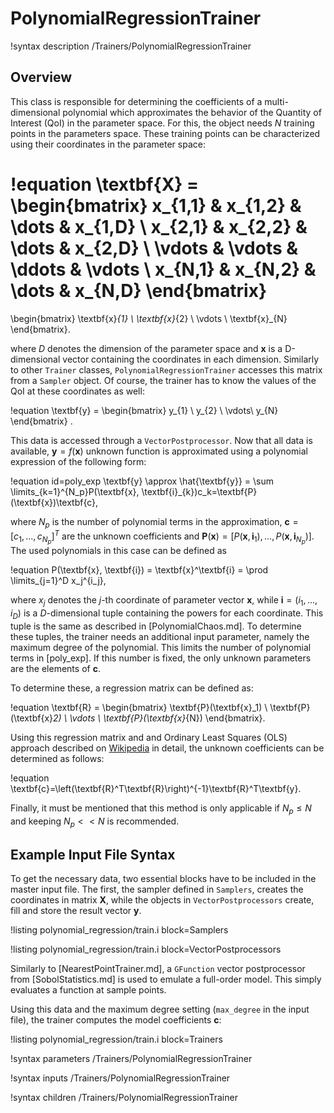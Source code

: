 # PolynomialRegressionTrainer

!syntax description /Trainers/PolynomialRegressionTrainer

## Overview

This class is responsible for determining the coefficients of a multi-dimensional polynomial which
approximates the behavior of the Quantity of Interest (QoI) in the parameter space.
For this, the object needs $N$ training points in the parameters space.
These training points can be characterized using their coordinates in the parameter space:

!equation
\textbf{X} =
\begin{bmatrix}
x_{1,1} & x_{1,2} & \dots  & x_{1,D} \\
x_{2,1} & x_{2,2} & \dots  & x_{2,D} \\
\vdots  & \vdots  & \ddots & \vdots  \\
x_{N,1} & x_{N,2} & \dots  & x_{N,D}
\end{bmatrix}
=
\begin{bmatrix}
\textbf{x}_{1} \\
\textbf{x}_{2} \\
\vdots  \\
\textbf{x}_{N}
\end{bmatrix}.

where $D$ denotes the dimension of the parameter space and $\textbf{x}$ is a
D-dimensional vector containing the coordinates in each dimension.
Similarly to other `Trainer` classes, `PolynomialRegressionTrainer` accesses this matrix
from a `Sampler` object. Of course, the trainer has to know the values of the QoI at
these coordinates as well:

!equation
\textbf{y} =
\begin{bmatrix}
y_{1} \\
y_{2} \\
\vdots\\
y_{N}
\end{bmatrix}
.

This data is accessed through a `VectorPostprocessor`. Now that all data is available,
$\textbf{y}=f(\textbf{x})$ unknown function is approximated using a polynomial expression of the following form:

!equation id=poly_exp
\textbf{y} \approx \hat{\textbf{y}} = \sum \limits_{k=1}^{N_p}P(\textbf{x}, \textbf{i}_{k})c_k=\textbf{P}(\textbf{x})\textbf{c},

where $N_p$ is the number of polynomial terms in the approximation, $\textbf{c}=[c_1,...,c_{N_p}]^T$ are the
unknown coefficients and $\textbf{P}(\textbf{x})=[P(\textbf{x}, \textbf{i}_{1}),...,P(\textbf{x}, \textbf{i}_{N_p})]$.
The used polynomials in this case can be defined as

!equation
P(\textbf{x}, \textbf{i}) = \textbf{x}^\textbf{i} = \prod \limits_{j=1}^D x_j^{i_j},

where $x_j$ denotes the $j$-th coordinate of parameter vector $\textbf{x}$,
while $\textbf{i}=(i_1,...,i_D)$ is a $D$-dimensional tuple containing the powers
for each coordinate. This tuple is the same as described in [PolynomialChaos.md].
To determine these tuples, the trainer needs an additional input parameter, namely
the maximum degree of the polynomial. This limits the number of polynomial terms in
[poly_exp]. If this number is fixed, the only unknown parameters are the elements of
$\textbf{c}$.

To determine these, a regression matrix can be defined as:

!equation
\textbf{R} =
\begin{bmatrix}
\textbf{P}(\textbf{x}_1) \\
\textbf{P}(\textbf{x}_2) \\
\vdots  \\
\textbf{P}(\textbf{x}_{N})
\end{bmatrix}.

Using this regression matrix and and Ordinary Least Squares (OLS) approach described on
[Wikipedia](https://en.wikipedia.org/wiki/Polynomial_regression) in detail, the unknown
coefficients can be determined as follows:

!equation
\textbf{c}=\left(\textbf{R}^T\textbf{R}\right)^{-1}\textbf{R}^T\textbf{y}.

Finally, it must be mentioned that this method is only applicable if $N_p \leq N$
and keeping $N_p << N$ is recommended.


## Example Input File Syntax

To get the necessary data, two essential blocks have to be included in the master input file.
The first, the sampler defined in `Samplers`, creates the coordinates in matrix $\textbf{X}$, while
the objects in `VectorPostprocessors` create, fill and store the result vector $\textbf{y}$.

!listing polynomial_regression/train.i block=Samplers

!listing polynomial_regression/train.i block=VectorPostprocessors

Similarly to [NearestPointTrainer.md], a `GFunction` vector postprocessor from [SobolStatistics.md] is
used to emulate a full-order model. This simply evaluates a function at sample points.

Using this data and the maximum degree setting (`max_degree` in the input file),
the trainer computes the model coefficients $\textbf{c}$:

!listing polynomial_regression/train.i block=Trainers

!syntax parameters /Trainers/PolynomialRegressionTrainer

!syntax inputs /Trainers/PolynomialRegressionTrainer

!syntax children /Trainers/PolynomialRegressionTrainer
